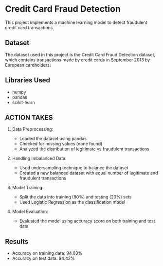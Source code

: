 # Credit Card Fraud Detection

This project implements a machine learning model to detect fraudulent credit card transactions.

## Dataset

The dataset used in this project is the Credit Card Fraud Detection dataset, which contains transactions made by credit cards in September 2013 by European cardholders.


## Libraries Used

- numpy
- pandas
- scikit-learn

## ACTION TAKES

1. Data Preprocessing:
   - Loaded the dataset using pandas
   - Checked for missing values (none found)
   - Analyzed the distribution of legitimate vs fraudulent transactions

2. Handling Imbalanced Data:
   - Used undersampling technique to balance the dataset
   - Created a new balanced dataset with equal number of legitimate and fraudulent transactions

3. Model Training:
   - Split the data into training (80%) and testing (20%) sets
   - Used Logistic Regression as the classification model

4. Model Evaluation:
   - Evaluated the model using accuracy score on both training and test data

## Results

- Accuracy on training data: 94.03%
- Accuracy on test data: 94.42%

